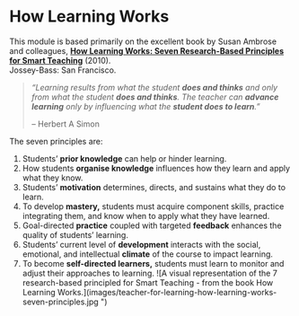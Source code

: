 # How Learning Works <!-- {docsify-ignore} -->

This module is based primarily on the excellent book by Susan Ambrose and colleagues, [**How Learning Works: Seven Research-Based Principles for Smart Teaching**](https://waikato.primo.exlibrisgroup.com/permalink/64WAIKATO_INST/10hutka/alma9917428498803401) (2010).  
Jossey-Bass: San Francisco.

> _“Learning results from what the student **does and thinks** and only from what the student **does and thinks**. The teacher can **advance learning** only by influencing what the **student does to learn**.”_
> 
> – Herbert A Simon

The seven principles are:

1. Students’ **prior knowledge** can help or hinder learning.
2. How students **organise knowledge** influences how they learn and apply what they know.
3. Students’ **motivation** determines, directs, and sustains what they do to learn.
4. To develop **mastery,** students must acquire component skills, practice integrating them, and know when to apply what they have learned.
5. Goal-directed **practice** coupled with targeted **feedback** enhances the quality of students’ learning.
6. Students’ current level of **development** interacts with the social, emotional, and intellectual **climate** of the course to impact learning.
7. To become **self-directed learners,** students must learn to monitor and adjust their approaches to learning.
![A visual representation of the 7 research-based principled for Smart Teaching - from the book How Learning Works.](images/teacher-for-learning-how-learning-works-seven-principles.jpg ")
